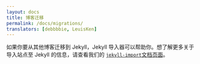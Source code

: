 ```yaml
---
layout: docs
title: 博客迁移
permalink: /docs/migrations/
translators: [debbbbie, LeuisKen]
---
```


如果你要从其他博客迁移到 Jekyll，Jekyll 导入器可以帮助你。想了解更多关于导入站点至 Jekyll 的信息，请查看我们的 <a href="http://import.jekyllrb.com/docs/home/"><code>jekyll-import</code>文档页面</a>。
